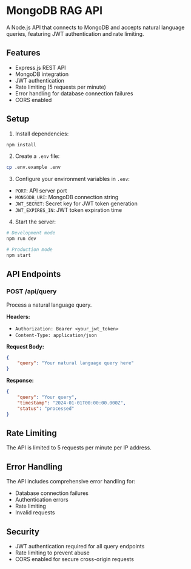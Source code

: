 # MongoDB RAG API

A Node.js API that connects to MongoDB and accepts natural language queries, featuring JWT authentication and rate limiting.

## Features

- Express.js REST API
- MongoDB integration
- JWT authentication
- Rate limiting (5 requests per minute)
- Error handling for database connection failures
- CORS enabled

## Setup

1. Install dependencies:
```bash
npm install
```

2. Create a `.env` file:
```bash
cp .env.example .env
```

3. Configure your environment variables in `.env`:
- `PORT`: API server port
- `MONGODB_URI`: MongoDB connection string
- `JWT_SECRET`: Secret key for JWT token generation
- `JWT_EXPIRES_IN`: JWT token expiration time

4. Start the server:
```bash
# Development mode
npm run dev

# Production mode
npm start
```

## API Endpoints

### POST /api/query
Process a natural language query.

**Headers:**
- `Authorization: Bearer <your_jwt_token>`
- `Content-Type: application/json`

**Request Body:**
```json
{
    "query": "Your natural language query here"
}
```

**Response:**
```json
{
    "query": "Your query",
    "timestamp": "2024-01-01T00:00:00.000Z",
    "status": "processed"
}
```

## Rate Limiting

The API is limited to 5 requests per minute per IP address.

## Error Handling

The API includes comprehensive error handling for:
- Database connection failures
- Authentication errors
- Rate limiting
- Invalid requests

## Security

- JWT authentication required for all query endpoints
- Rate limiting to prevent abuse
- CORS enabled for secure cross-origin requests 